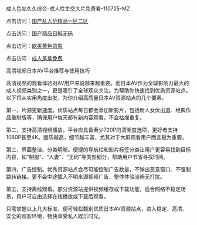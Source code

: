 成人色站久久综合-成人性生交大片免费看-110725-MZ  

点击访问：<a href="https://heiliaozj3tjd.pages.dev">国产乱人伦精品一区二区</a>  

点击访问：<a href="https://heiliaoe8ajia.pages.dev">国产精品日韩无码</a>  

点击访问：<a href="https://heiliaoxqkkct.pages.dev">欧美黄色录象</a>  

点击访问：<a href="https://heiliaoga6s9v.pages.dev">成人羞羞免费</a>  

高清视频日本AV平台推荐与使用技巧  

高清视频的观看体验对AV用户来说越来越重要。而日本AV作为全球影响力最大的成人视频类别之一，更是吸引了全球观众关注。为帮助你快速找到优质资源站点，以下将从实用角度出发，为你介绍高质量日本AV资源站点的几个要素。

第一，片源更新速度。优质站点每日都会添加新影片，包括新人女优出道、经典作品重制版等，确保用户每天都有新内容观看，不会枯燥重复。

第二，支持高清视频播放。平台应具备至少720P的清晰度选项，更好者支持1080P甚至4K。画质越高，细节越丰富，尤其对于大屏观看用户而言极为重要。

第三，界面整洁、分类明晰。便捷的导航栏和影片标签分类让用户更容易找到目标内容，如“制服”、“人妻”、“无码”等类型细分，帮助用户节省寻找时间。

第四，广告控制。优秀资源站点会尽可能控制广告数量，不弹出恶意窗口、不强制跳转链接。更不会中途插入不明来源视频广告，整体体验流畅无打扰。

第五，支持离线观看。部分资源站提供视频缓存或下载功能，适合网络不稳定场景，用户可自由选择在线播放或下载后观看。

只需掌握以上几大标准，便可轻松甄别优质日本AV资源站点，进入稳定、高清、安全的观影环境，畅快享受私人娱乐时光。

<span style="display:none;">[Canonical link]( https://github.com/gmz20250711/rbriben1)</span>
